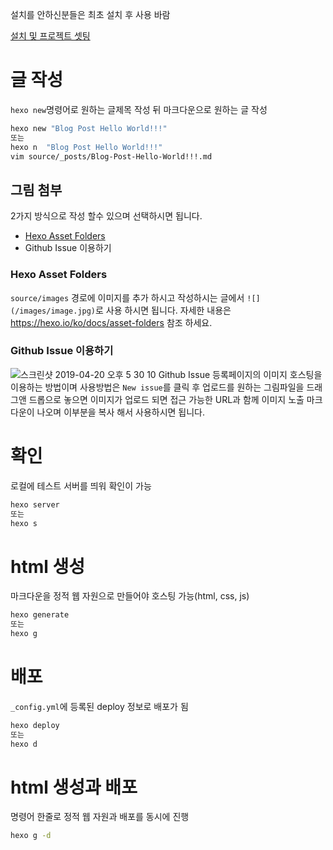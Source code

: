 설치를 안하신분들은 최초 설치 후 사용 바람

[설치 및 프로젝트 셋팅](./install.md)

# 글 작성
`hexo new`명령어로 원하는 글제목 작성 뒤 마크다운으로 원하는 글 작성 
```bash
hexo new "Blog Post Hello World!!!"
또는
hexo n  "Blog Post Hello World!!!"
vim source/_posts/Blog-Post-Hello-World!!!.md
```

## 그림 첨부
2가지 방식으로 작성 할수 있으며 선택하시면 됩니다.
* [Hexo Asset Folders](https://hexo.io/ko/docs/asset-folders)
* Github Issue 이용하기

### Hexo Asset Folders
`source/images` 경로에 이미지를 추가 하시고 작성하시는 글에서 `![](/images/image.jpg)`로 사용 하시면 됩니다.
자세한 내용은 https://hexo.io/ko/docs/asset-folders 참조 하세요.

### Github Issue 이용하기
![스크린샷 2019-04-20 오후 5 30 10](https://user-images.githubusercontent.com/6037055/56454851-fac2f800-6391-11e9-828e-16d1173417bd.png)
Github Issue 등록페이지의 이미지 호스팅을 이용하는 방법이며 사용방법은 `New issue`를 클릭 후 업로드를 원하는 그림파일을 드래그앤 드롭으로 놓으면 이미지가 업로드 되면 접근 가능한 URL과 함께 이미지 노출 마크다운이 나오며 이부분을 복사 해서 사용하시면 됩니다.

# 확인
로컬에 테스트 서버를 띄워 확인이 가능
```bash
hexo server
또는
hexo s
```

# html 생성
마크다운을 정적 웹 자원으로 만들어야 호스팅 가능(html, css, js)
```bash
hexo generate
또는
hexo g
```

# 배포
`_config.yml`에 등록된 deploy 정보로 배포가 됨

```bash
hexo deploy
또는
hexo d
```

# html 생성과 배포
명령어 한줄로 정적 웹 자원과 배포를 동시에 진행
```bash
hexo g -d
```